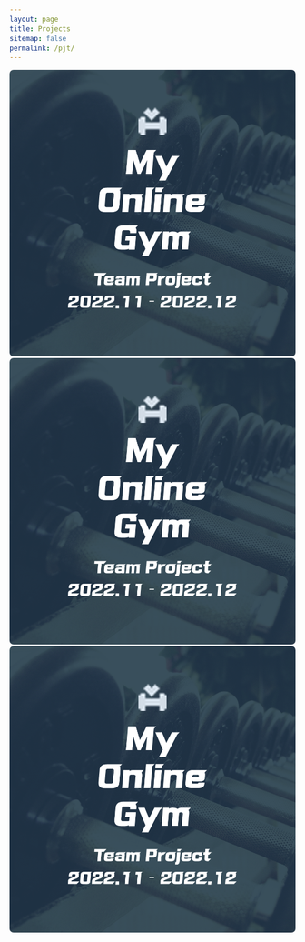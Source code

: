 ```yaml
---
layout: page
title: Projects
sitemap: false
permalink: /pjt/
---
```


<head>
    <style>
        .projects {
            display: flex;
            align-items: center;
            flex-wrap: nowrap;
            flex-direction: column;
            justify-content: center;
        }
        .project img {
            border-radius: 7px;
            cursor:pointer;
        }
        .project img:hover {
            /* box-shadow: 5px 5px 5px; */
            filter: drop-shadow(10px 6px 6px #c3c3c3);
        }
    </style>
</head>

<div class="projects">
    <div class="project" OnClick="location.href = 'my-online-gym'">
        <img src="image/MyOnlineGym.png" alt="My Online Gym">
    </div>
    <div class="project" OnClick="location.href = 'my-online-gym'">
        <img src="image/MyOnlineGym.png" alt="My Online Gym">
    </div>
    <div class="project" OnClick="location.href = 'my-online-gym'">
        <img src="image/MyOnlineGym.png" alt="My Online Gym">
    </div>
</div>